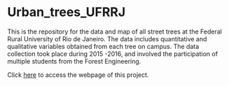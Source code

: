 # Urban_trees_UFRRJ
This is the repository for the data and map of all street trees at the Federal Rural University of Rio de Janeiro. 
The data includes quantitative and qualitative variables obtained from each tree on campus. 
The data collection took place during 2015 -2016, and involved the participation of multiple students from the Forest Engineering. 

Click [here](https://luizmardeab.github.io/Urban_trees_UFRRJ/) to access the webpage of this project.
